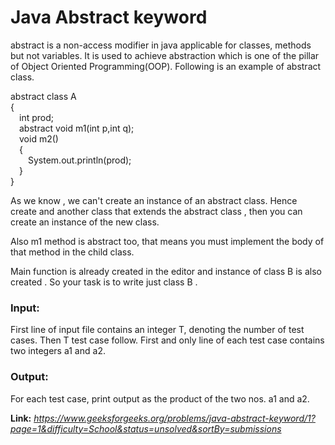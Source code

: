 # Java Abstract keyword
abstract is a non-access modifier in java applicable for classes, methods but not variables. It is used to achieve abstraction which is one of the pillar of Object Oriented Programming(OOP). Following is an example of abstract class.  
  
abstract class A   
{  
&emsp;int prod;  
&emsp;abstract void m1(int p,int q);  
&emsp;void m2()  
&emsp;{  
&emsp;&emsp;System.out.println(prod);  
&emsp;}  
}  
  
As we know , we can't create an instance of an abstract class. Hence create and another class that extends the abstract class , then you can create an instance of the new class.  
  
Also m1 method is abstract too, that means you must implement the body of that method in the child class.  
  
Main function is already created in the editor and instance of class B is also created . So your task is to write just class B .   
  
### Input:
First line of input file contains an integer T, denoting the number of test cases. Then T test case follow. First and only line of each test case contains two integers a1 and a2.
### Output:
For each test case, print output as the product of the two nos. a1 and a2.  
  
**Link:** _https://www.geeksforgeeks.org/problems/java-abstract-keyword/1?page=1&difficulty=School&status=unsolved&sortBy=submissions_
